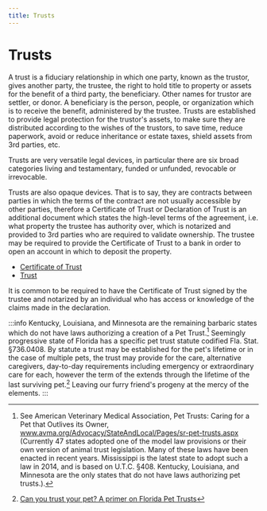 ```yaml
---
title: Trusts
---
```


# Trusts

A trust is a fiduciary relationship in which one party, known as the trustor, gives another party, the trustee, the right to hold title to property or assets for the benefit of a third party, the beneficiary. Other names for trustor are settler, or donor. A beneficiary is the person, people, or organization which is to receive the benefit, administered by the trustee. Trusts are established to provide legal protection for the trustor's assets, to make sure they are distributed according to the wishes of the trustors, to save time, reduce paperwork, avoid or reduce inheritance or estate taxes, shield assets from 3rd parties, etc.

Trusts are very versatile legal devices, in particular there are six broad categories living and testamentary, funded or unfunded, revocable or irrevocable.

Trusts are also opaque devices. That is to say, they are contracts between parties in which the terms of the contract are not usually accessible by other parties, therefore a Certificate of Trust or Declaration of Trust is an additional document which states the high-level terms of the agreement, i.e. what property the trustee has authority over, which is notarized and provided to 3rd parties who are required to validate ownership. The trustee may be required to provide the Certificate of Trust to a bank in order to open an account in which to deposit the property.

- [Certificate of Trust](./Declaration-of-trust.md)
- [Trust](./trust.md)

It is common to be required to have the Certificate of Trust signed by the trustee and notarized by an individual who has access or knowledge of the claims made in the declaration.

:::info
Kentucky, Louisiana, and Minnesota are the remaining barbaric states which do not have laws authorizing a creation of a Pet Trust.[^1] Seemingly progressive state of Florida has a specific pet trust statute codified Fla. Stat. §736.0408. By statute a trust may be established for the pet's lifetime or in the case of multiple pets, the trust may provide for the care, alternative caregivers, day-to-day requirements including emergency or extraordinary care for each, however the term of the extends through the lifetime of the last surviving pet.[^3] Leaving our furry friend's progeny at the mercy of the elements.
:::

[^1]: See American Veterinary Medical Association, Pet Trusts: Caring for a Pet that Outlives its Owner, www.avma.org/Advocacy/StateAndLocal/Pages/sr-pet-trusts.aspx (Currently 47 states adopted one of the model law provisions or their own version of animal trust legislation. Many of these laws have been enacted in recent years. Mississippi is the latest state to adopt such a law in 2014, and is based on U.T.C. §408. Kentucky, Louisiana, and Minnesota are the only states that do not have laws authorizing pet trusts.).
[^2]: Fla. Stat. §736.0408 replaced the previous pet trust statute §737.116 as of July 1, 2007.
[^3]: [Can you trust your pet? A primer on Florida Pet Trusts](https://www.floridabar.org/the-florida-bar-journal/can-you-trust-your-pet-a-primer-on-florida-pet-trusts/#:~:text=Kentucky%2C%20Louisiana%2C%20and%20Minnesota%20are,Fla.)
